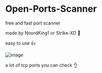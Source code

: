 # Open-Ports-Scanner

free and fast port scanner

made by NoordKing1 or Strike-XD 💖

easy to use 👍


![image](https://user-images.githubusercontent.com/73787446/124304198-392ed280-db18-11eb-8a0e-747c2a3faa2b.png)


a lot of tcp ports you can check 👌
